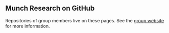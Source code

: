 ## Munch Research on GitHub

Repositories of group members live on these pages. See the [group website](https://munch-group.org) for more information.

